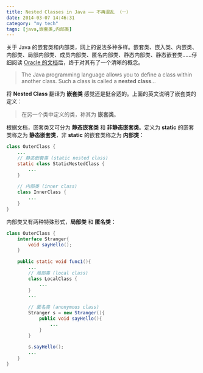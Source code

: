 ```yaml
---
title: Nested Classes in Java —— 不再混乱 （一）
date: 2014-03-07 14:46:31
category: "my tech"
tags: [java,嵌套类,内部类]
---
```


关于 Java 的嵌套类和内部类，网上的说法多种多样。嵌套类、嵌入类、内嵌类、内部类、局部内部类、成员内部类、匿名内部类、静态内部类、静态嵌套类……仔细阅读 [Oracle 的文档](http://docs.oracle.com/javase/tutorial/java/javaOO/nested.html)后，终于对其有了一个清晰的概念。

<!--more-->

> The Java programming language allows you to define a class within another class. Such a class is called a **nested class**...

将 **Nested Class** 翻译为 **嵌套类** 感觉还是挺合适的。上面的英文说明了嵌套类的定义：

> 在另一个类中定义的类，称其为 **嵌套类**。

根据文档，嵌套类又可分为 **静态嵌套类** 和 **非静态嵌套类**。定义为 **static** 的嵌套类称之为 **静态嵌套类**，非 **static** 的嵌套类称之为 **内部类**：

```java
class OuterClass {
    ...
    // 静态嵌套类 (static nested class)
    static class StaticNestedClass {
        ...
    }
    
    // 内部类 (inner class)
    class InnerClass {
        ...
    }
}
```

内部类又有两种特殊形式，**局部类** 和 **匿名类**：

```java
class OuterClass {
    interface Stranger{
        void sayHello();
    }
    
    public static void func1(){
        ...
        // 局部类 (local class)
        class LocalClass {
            ...
        }
        ...
        
        // 匿名类 (anonymous class)
        Stranger s = new Stranger(){
            public void sayHello(){
                ...
            }
        }
        
        s.sayHello();
        ...
    }
}
```



